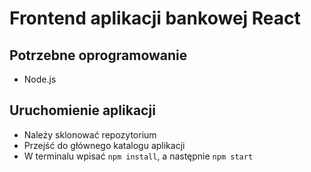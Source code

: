 # Frontend aplikacji bankowej React





## Potrzebne oprogramowanie

- Node.js





## Uruchomienie aplikacji

- Należy sklonować repozytorium
- Przejść do głównego katalogu aplikacji
- W terminalu wpisać `npm install`, a następnie `npm start`

